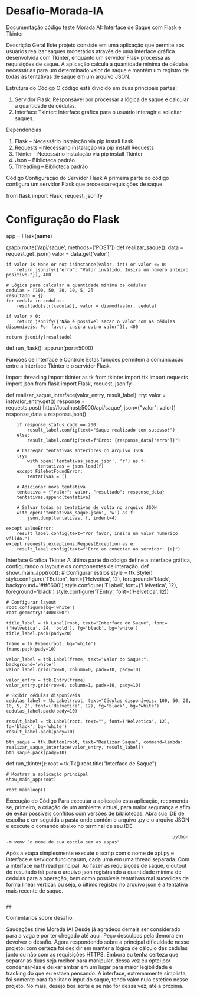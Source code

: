 # Desafio-Morada-IA

Documentação código teste Morada AI:
Interface de Saque com Flask e Tkinter

Descrição Geral
Este projeto consiste em uma aplicação que permite aos usuários realizar saques monetários através de uma interface gráfica desenvolvida com Tkinter, enquanto um servidor Flask processa as requisições de saque. A aplicação calcula a quantidade mínima de cédulas necessárias para um determinado valor de saque e mantém um registro de todas as tentativas de saque em um arquivo JSON.

Estrutura do Código
O código está dividido em duas principais partes:
1.	Servidor Flask: Responsável por processar a lógica de saque e calcular a quantidade de cédulas.
2.	Interface Tkinter: Interface gráfica para o usuário interagir e solicitar saques.





Dependências
1. Flask – Necessário instalação via pip install flask
2.	Requests – Necessário instalação via pip install Requests
3.	Tkinter - Necessário instalação via pip install Tkinter
4.	Json – Biblioteca padrão 
5.	Threading – Biblioteca padrão





Código
Configuração do Servidor Flask
A primeira parte do código configura um servidor Flask que processa requisições de saque.

   from flask import Flask, request, jsonify

   # Configuração do Flask
app = Flask(__name__)

@app.route('/api/saque', methods=['POST'])
def realizar_saque():
    data = request.get_json()
    valor = data.get('valor')
    
    if valor is None or not isinstance(valor, int) or valor <= 0:
        return jsonify({"erro": "Valor inválido. Insira um número inteiro positivo."}), 400

    # Lógica para calcular a quantidade mínima de cédulas
    cedulas = [100, 50, 20, 10, 5, 2]
    resultado = {}
    for cedula in cedulas:
        resultado[str(cedula)], valor = divmod(valor, cedula)
    
    if valor > 0:
        return jsonify({"Não é possível sacar o valor com as cédulas disponíveis. Por favor, insira outro valor"}), 400

    return jsonify(resultado)

def run_flask():
    app.run(port=5000)

                                                            

Funções de Interface e Controle
Estas funções permitem a comunicação entre a interface Tkinter e o servidor Flask.

import threading
import tkinter as tk
from tkinter import ttk
import requests
import json
from flask import Flask, request, jsonify

def realizar_saque_interface(valor_entry, result_label):
    try:
        valor = int(valor_entry.get())
        response = requests.post('http://localhost:5000/api/saque', json={"valor": valor})
        response_data = response.json()
        
        if response.status_code == 200:
            result_label.config(text="Saque realizado com sucesso!")
        else:
            result_label.config(text=f"Erro: {response_data['erro']}")

        # Carregar tentativas anteriores do arquivo JSON
        try:
            with open('tentativas_saque.json', 'r') as f:
                tentativas = json.load(f)
        except FileNotFoundError:
            tentativas = []

        # Adicionar nova tentativa
        tentativa = {"valor": valor, "resultado": response_data}
        tentativas.append(tentativa)

        # Salvar todas as tentativas de volta no arquivo JSON
        with open('tentativas_saque.json', 'w') as f:
            json.dump(tentativas, f, indent=4)

    except ValueError:
        result_label.config(text="Por favor, insira um valor numérico válido.")
    except requests.exceptions.RequestException as e:
        result_label.config(text=f"Erro ao conectar ao servidor: {e}")


Interface Gráfica Tkinter
A última parte do código define a interface gráfica, configurando o layout e os componentes de interação.
 def show_main_app(root):
    # Configurar estilos
    style = ttk.Style()
    style.configure('TButton', font=('Helvetica', 12), foreground='black', background='#ff6600')
    style.configure('TLabel', font=('Helvetica', 12), foreground='black')
    style.configure('TEntry', font=('Helvetica', 12))

    # Configurar layout
    root.configure(bg='white')
    root.geometry("400x300")
    
    title_label = tk.Label(root, text="Interface de Saque", font=('Helvetica', 24, 'bold'), fg='black', bg='white')
    title_label.pack(pady=20)

    frame = tk.Frame(root, bg='white')
    frame.pack(pady=10)

    valor_label = ttk.Label(frame, text="Valor do Saque:", background='white')
    valor_label.grid(row=0, column=0, padx=10, pady=10)

    valor_entry = ttk.Entry(frame)
    valor_entry.grid(row=0, column=1, padx=10, pady=10)

    # Exibir cédulas disponíveis
    cedulas_label = tk.Label(root, text="Cédulas disponíveis: 100, 50, 20, 10, 5, 2", font=('Helvetica', 12), fg='black', bg='white')
    cedulas_label.pack(pady=10)

    result_label = tk.Label(root, text="", font=('Helvetica', 12), fg='black', bg='white')
    result_label.pack(pady=10)

    btn_saque = ttk.Button(root, text="Realizar Saque", command=lambda: realizar_saque_interface(valor_entry, result_label))
    btn_saque.pack(pady=10)

def run_tkinter():
    root = tk.Tk()
    root.title("Interface de Saque")

    # Mostrar a aplicação principal
    show_main_app(root)

    root.mainloop()



Execução do Código
Para executar a aplicação esta aplicação, recomenda-se, primeiro, a criação de um ambiente virtual, para maior segurança e afim de evitar possíveis conflitos com versões de bibliotecas. Abra sua IDE de escolha e em seguida a pasta onde contém o arquivo .py e o arquivo JSON e execute o comando abaixo no terminal de seu IDE
                                                                   
                                                                   python -m venv “o nome de sua escola sem as aspas"

Após a etapa simplesmente execute o scritp com o nome de api.py e interface e servidor funcionaram, cada uma em uma thread separada. Com a interface na thread principal. Ao fazer as requisições de saque, o output do resultado irá para o arquivo json registrando a quantidade mínima de cédulas para a operação, bem como possíveis tentativas mal sucedidas de forma linear vertical: ou seja, o último registro no arquivo json é a tentativa mais recente de saque.

                                                                                        ##


Comentários sobre desafio:

Saudações time Morada IA! Desde já agradeço demais ser considerado para a vaga e por ter chegado até aqui. Peço desculpas pela demora em devolver o desafio. Agora respondendo sobre a principal dificuldade nesse projeto: com certeza foi decidir em manter a lógica de cálculo das cédulas junto ou não com as requisições HTTPS. Embora eu tenha certeza que separar as duas seja melhor para manipular, dessa vez eu optei por condensar-lás e deixar ambar em um lugar para maior legibilidade e tracking do que eu estava pensando. A interface, extremamente simplista, foi somente para facilitar o input do saque, tendo valor nulo estético nesse projeto. No mais, desejo boa sorte e se não for dessa vez, até a próxima. 


